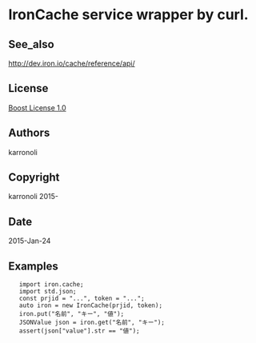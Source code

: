 IronCache service wrapper by curl.
===

## See_also
http://dev.iron.io/cache/reference/api/

## License
[Boost License 1.0](http://boost.org/LICENSE_1_0.txt)

## Authors
karronoli

## Copyright
karronoli 2015-

## Date
2015-Jan-24

## Examples
```
   import iron.cache;
   import std.json;
   const prjid = "...", token = "...";
   auto iron = new IronCache(prjid, token);
   iron.put("名前", "キー", "値");
   JSONValue json = iron.get("名前", "キー");
   assert(json["value"].str == "値");
```
